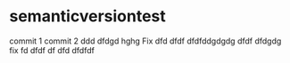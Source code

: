 # semanticversiontest

commit 1
commit 2
ddd
dfdgd
hghg
Fix
dfd
dfdf
dfdfddgdgdg
dfdf
dfdgdg
fix
fd
dfdf
df
dfd
dfdfdf
